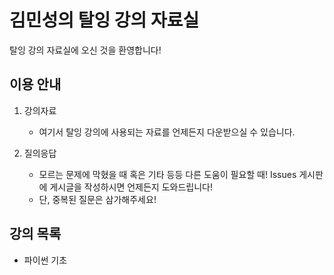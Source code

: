 # 김민성의 탈잉 강의 자료실
탈잉 강의 자료실에 오신 것을 환영합니다! 

## 이용 안내
1. 강의자료
    - 여기서 탈잉 강의에 사용되는 자료를 언제든지 다운받으실 수 있습니다.

2. 질의응답
    - 모르는 문제에 막혔을 때 혹은 기타 등등 다른 도움이 필요할 때!
    Issues 게시판에 게시글을 작성하시면 언제든지 도와드립니다!
    - 단, 중복된 질문은 삼가해주세요!
    
## 강의 목록
- 파이썬 기초